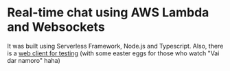# Real-time chat using AWS Lambda and Websockets

It was built using Serverless Framework, Node.js and Typescript. Also, there is a [web client for testing](https://master.dvdffaa06qk06.amplifyapp.com/) (with some easter eggs for those who watch "Vai dar namoro" haha)